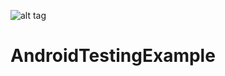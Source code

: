 ![alt tag](https://github.com/vsvankhede/AndroidTestingExample/blob/master/images/git_banner.png)

# AndroidTestingExample
